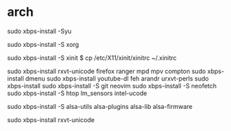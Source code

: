 # arch

sudo xbps-install -Syu

sudo xbps-install -S xorg

sudo xbps-install -S xinit
$ cp /etc/X11/xinit/xinitrc ~/.xinitrc

sudo xbps-install rxvt-unicode firefox ranger mpd mpv compton
sudo xbps-install dmenu
sudo xbps-install youtube-dl feh arandr urxvt-perls
sudo xbps-install 
sudo xbps-install -S git neovim
sudo xbps-install -S neofetch
sudo xbps-install -S  htop lm_sensors intel-ucode

sudo xbps-install -S alsa-utils alsa-plugins alsa-lib alsa-firmware

sudo xbps-install rxvt-unicode
